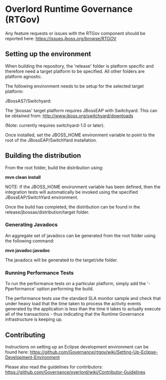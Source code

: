 # Overlord Runtime Governance (RTGov)

Any feature requests or issues with the RTGov component should be reported here: https://issues.jboss.org/browse/RTGOV


## Setting up the environment

When building the repository, the 'release' folder is platform specific and therefore need a
target platform to be specified. All other folders are platform agnostic.

The following environment needs to be setup for the selected target platform:


JBossAS7/Switchyard:

The 'jbossas' target platform requires JBossEAP with Switchyard. This can be obtained from: http://www.jboss.org/switchyard/downloads

(Note: currently requires switchyard-1.0 or later).

Once installed, set the JBOSS_HOME environment variable to point to the root of the JBossEAP/SwitchYard installation.



## Building the distribution

From the root folder, build the distribution using:

**mvn clean install**

NOTE: If the JBOSS_HOME environment variable has been defined, then the integration tests will automatically
be invoked using the specified JBossEAP/SwitchYard environment.


Once the build has completed, the distribution can be found in the release/jbossas/distribution/target folder.


### Generating Javadocs

An aggregate set of javadocs can be generated from the root folder using the following command:

**mvn javadoc:javadoc**

The javadocs will be generated to the target/site folder.


### Running Performance Tests

To run the performance tests on a particular platform, simply add the '-Pperformance' option performing the build.

The performance tests use the standard SLA monitor sample and check that under heavy load that the time taken to
process the activity events generated by the application is less than the time it takes to actually execute all
of the transactions - thus indicating that the Runtime Governance infrastructure is keeping up.


## Contributing

Instructions on setting up an Eclipse development environment can be found here: https://github.com/Governance/rtgov/wiki/Setting-Up-Eclipse-Development-Environment

Please also read the guidelines for contributors: https://github.com/Governance/overlord/wiki/Contributor-Guidelines

